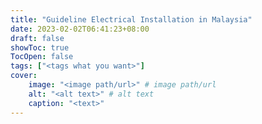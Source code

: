 ```yaml
---
title: "Guideline Electrical Installation in Malaysia"
date: 2023-02-02T06:41:23+08:00
draft: false
showToc: true
TocOpen: false
tags: ["<tags what you want>"]
cover:
    image: "<image path/url>" # image path/url
    alt: "<alt text>" # alt text
    caption: "<text>" 
---
```


